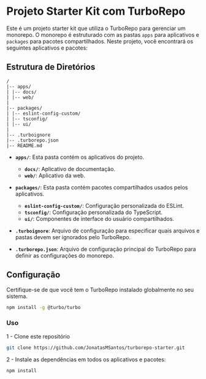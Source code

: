 # Projeto Starter Kit com TurboRepo

Este é um projeto starter kit que utiliza o TurboRepo para gerenciar um monorepo. O monorepo é estruturado com as pastas `apps` para aplicativos e `packages` para pacotes compartilhados. Neste projeto, você encontrará os seguintes aplicativos e pacotes:

## Estrutura de Diretórios

```text
/
|-- apps/
| |-- docs/
| |-- web/
|
|-- packages/
| |-- eslint-config-custom/
| |-- tsconfig/
| |-- ui/
|
|-- .turboignore
|-- .turborepo.json
|-- README.md
```

- **`apps/`**: Esta pasta contém os aplicativos do projeto.
  - **`docs/`**: Aplicativo de documentação.
  - **`web/`**: Aplicativo da web.

- **`packages/`**: Esta pasta contém pacotes compartilhados usados pelos aplicativos.
  - **`eslint-config-custom/`**: Configuração personalizada do ESLint.
  - **`tsconfig/`**: Configuração personalizada do TypeScript.
  - **`ui/`**: Componentes de interface do usuário compartilhados.

- **`.turboignore`**: Arquivo de configuração para especificar quais arquivos e pastas devem ser ignorados pelo TurboRepo.

- **`.turborepo.json`**: Arquivo de configuração principal do TurboRepo para definir as configurações do monorepo.

## Configuração

Certifique-se de que você tem o TurboRepo instalado globalmente no seu sistema.

```bash
npm install -g @turbo/turbo
```

### Uso

1 - Clone este repositório

```bash
git clone https://github.com/JonatasMSantos/turborepo-starter.git
```

2 - Instale as dependências em todos os aplicativos e pacotes:
```bash
npm install
```


